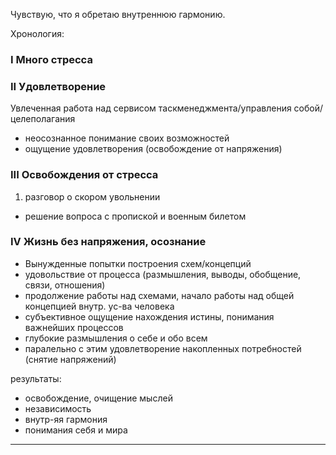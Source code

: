 Чувствую, что я обретаю внутреннюю гармонию. 

Хронология:

### I Много стресса

### II Удовлетворение
 Увлеченная работа над сервисом таскменеджмента/управления собой/целеполагания
- неосознанное понимание своих возможностей
- ощущение удовлетворения (освобождение от напряжения)

### III Освобождения от стресса

1. разговор о скором увольнении
- решение вопроса с пропиской и военным билетом

### IV Жизнь без напряжения, осознание 

- Вынужденные попытки построения схем/концепций
 - удовольствие от процесса (размышления, выводы, обобщение, связи, отношения)
- продолжение работы над схемами, начало работы над общей концепцией внутр. ус-ва человека
 - субъективное ощущение нахождения истины, понимания важнейших процессов
- глубокие размышления о себе и обо всем
- паралельно с этим удовлетворение накопленных потребностей (снятие напряжений)

результаты:
- освобождение, очищение мыслей 
- независимость
- внутр-яя гармония
- понимания себя и мира

--- 